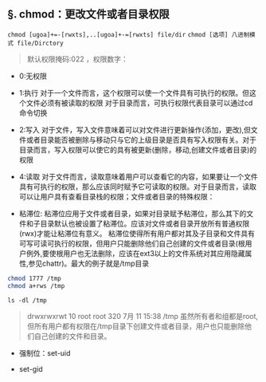 <link href="../../css/style.css" rel="stylesheet" type="text/css" />

## §. chmod：更改文件或者目录权限

`chmod [ugoa]+=-[rwxts],..[ugoa]+-=[rwxts] file/dir` `chmod [选项] 八进制模式 file/Dirctory`

> 默认权限掩码:022 ，权限数字：

+ 0:无权限

+ 1:执行
对于一个文件而言，这个权限可以使一个文件具有可执行的权限。但这个文件必须有被读取的权限
对于目录而言，可执行权限代表目录可以通过cd命令切换

+ 2:写入
对于文件，写入文件意味着可以对文件进行更新操作(添加，更改),但文件或者目录能否被删除与移动只与它的上级目录是否具有写入权限有关。对于目录而言，写入权限可以使它的具有被更新(删除，移动,创建文件或者目录)的权限

+ 4:读取
对于文件而言，读取意味着用户可以查看它的内容，如果要让一个文件具有可执行的权限，那么应该同时赋予它可读取的权限。对于目录而言，读取可以让用户具有查看目录栈的权限；文件或者目录的特殊权限：

+ 粘滞位:
粘滞位应用于文件或者目录，如果对目录赋予粘滞位，那么其下的文件和子目录默认也被设置了粘滞位。应该对文件或者目录开放所有普通权限(rwx)才能让粘滞位有意义。
粘滞位使得所有用户都对其及子目录和文件具有可写可读可执行的权限，但用户只能删除他们自己创建的文件或者目录(根用户例外,要使根用户也无法删除，应该在ext3以上的文件系统对其应用隐藏属性,参见chattr)。最大的例子就是/tmp目录

```bash
chmod 1777 /tmp
chmod a+rws /tmp
```

`ls -dl /tmp`

> drwxrwxrwt 10 root root 320 7月  11 15:38 /tmp
虽然所有者和组都是root,但所有用户都有权限在/tmp目录下创建文件或者目录，用户也只能删除他们自己创建的文件和目录。

+ 强制位：set-uid

+ set-gid

